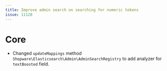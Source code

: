 ```yaml
---
title: Improve admin search on searching for numeric tokens
issue: 11128
---
```

# Core
* Changed `updateMappings` method `Shopware\Elasticsearch\Admin\AdminSearchRegistry` to add analyzer for `textBoosted` field.
